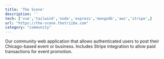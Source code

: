 ```yaml
---
title: 'The Scene'
description: ''
tech: ['vue','tailwind','node','express','mongodb','aws','stripe',]
url: "https://the-scene.thetriibe.com"
category: "community"
---
```


Our community web application that allows authenticated users to post their Chicago-based event or business. Includes Stripe integration to allow paid transactions for event promotion.